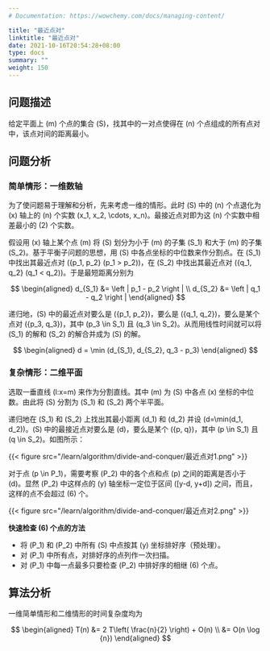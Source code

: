 ```yaml
---
# Documentation: https://wowchemy.com/docs/managing-content/

title: "最近点对"
linktitle: "最近点对"
date: 2021-10-16T20:54:28+08:00
type: docs
summary: ""
weight: 150
---
```


<!--more-->

## 问题描述

给定平面上 \(m\) 个点的集合 \(S\)，找其中的一对点使得在 \(n\) 个点组成的所有点对中，该点对间的距离最小。

## 问题分析

### 简单情形：一维数轴

为了使问题易于理解和分析，先来考虑一维的情形。此时 \(S\) 中的 \(n\) 个点退化为 \(x\) 轴上的 \(n\) 个实数 \(x_1, x_2, \cdots, x_n\)。最接近点对即为这 \(n\) 个实数中相差最小的 \(2\) 个实数。

假设用 \(x\) 轴上某个点 \(m\) 将 \(S\) 划分为小于 \(m\) 的子集 \(S_1\) 和大于 \(m\) 的子集 \(S_2\)。基于平衡子问题的思想，用 \(S\) 中各点坐标的中位数来作分割点。在 \(S_1\) 中找出其最近点对 \(\{p_1, p_2\} (p_1 > p_2)\)，在 \(S_2\) 中找出其最近点对 \(\{q_1, q_2\} (q_1 < q_2)\)。于是最短距离分别为

$$
\begin{aligned}
d_{S_1} &= \left | p_1 - p_2 \right | \\
d_{S_2} &= \left | q_1 - q_2 \right |
\end{aligned}
$$

递归地，\(S\) 中的最近点对要么是 \(\{p_1, p_2\}\)，要么是 \(\{q_1, q_2\}\)，要么是某个点对 \(\{p_3, q_3\}\)，其中 \(p_3 \in S_1\) 且 \(q_3 \in S_2\)。从而用线性时间就可以将 \(S_1\) 的解和 \(S_2\) 的解合并成为 \(S\) 的解。

$$
\begin{aligned}
d = \min (d_{S_1}, d_{S_2}, q_3 - p_3)
\end{aligned}
$$

### 复杂情形：二维平面

选取一垂直线 \(l:x=m\) 来作为分割直线。其中 \(m\) 为 \(S\) 中各点 \(x\) 坐标的中位数。由此将 \(S\) 分割为 \(S_1\) 和 \(S_2\) 两个半平面。

递归地在 \(S_1\) 和 \(S_2\) 上找出其最小距离 \(d_1\) 和 \(d_2\) 并设 \(d=\min(d_1, d_2)\)。\(S\) 中的最接近点对要么是 \(d\)，要么是某个 \(\{p, q\}\)，其中 \(p \in S_1\) 且 \(q \in S_2\)。如图所示：

{{< figure src="/learn/algorithm/divide-and-conquer/最近点对1.png" >}}

对于点 \(p \in P_1\)，需要考察 \(P_2\) 中的各个点和点 \(p\) 之间的距离是否小于 \(d\)。显然 \(P_2\) 中这样点的 \(y\) 轴坐标一定位于区间 \([y-d, y+d]\) 之间，而且，这样的点不会超过 \(6\) 个。

{{< figure src="/learn/algorithm/divide-and-conquer/最近点对2.png" >}}

**快速检查 \(6\) 个点的方法**

- 将 \(P_1\) 和 \(P_2\) 中所有 \(S\) 中点按其 \(y\) 坐标排好序（预处理）。
- 对 \(P_1\) 中所有点，对排好序的点列作一次扫描。
- 对 \(P_1\) 中每一点最多只要检查 \(P_2\) 中排好序的相继 \(6\) 个点。

## 算法分析

一维简单情形和二维情形的时间复杂度均为

$$
\begin{aligned}
T(n) &= 2 T\left( \frac{n}{2} \right) + O(n) \\
&= O(n \log {n})
\end{aligned}
$$
